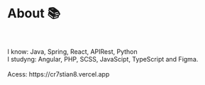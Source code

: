 <br>
<h1> About 📚 </h1>
<br>
<p> I know: Java, Spring, React, APIRest, Python<br> I studyng: Angular, PHP, SCSS, JavaScipt, TypeScript and Figma. <br>

<br>
Acess: https://cr7stian8.vercel.app
</div>
